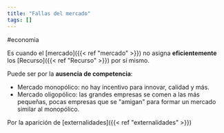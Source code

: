 ```yaml
---
title: "Fallas del mercado"
tags: []
---
```

#economia 

Es cuando el [mercado]({{< ref "mercado" >}}) no asigna **eficientemente** los [Recurso]({{< ref "Recurso" >}}) por sí mismo.

Puede ser por la **ausencia de competencia**:
- Mercado monopólico: no hay incentivo para innovar, calidad y más.
- Mercado oligopólico: las grandes empresas se comen a las más pequeñas, pocas empresas que se "amigan" para formar un mercado similar al monopólico.

Por la aparición de [externalidades]({{< ref "externalidades" >}})